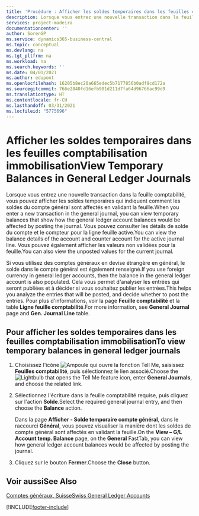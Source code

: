 ```yaml
---
title: 'Procédure : Afficher les soldes temporaires dans les feuilles comptabilisation immobilisation'
description: Lorsque vous entrez une nouvelle transaction dans la feuille comptabilité, vous pouvez afficher les soldes temporaires qui indiquent comment les soldes du compte général sont affectés en validant la feuille. Vous pouvez consulter les détails de solde du compte et le compteur pour la ligne feuille active. Vous pouvez également afficher les valeurs non validées pour la feuille.
services: project-madeira
documentationcenter: ''
author: SorenGP
ms.service: dynamics365-business-central
ms.topic: conceptual
ms.devlang: na
ms.tgt_pltfrm: na
ms.workload: na
ms.search.keywords: ''
ms.date: 04/01/2021
ms.author: edupont
ms.openlocfilehash: 16205b8ec20a665edec5b7177856b0adf9cd172a
ms.sourcegitcommit: 766e2840fd16efb901d211d7fa64d96766ac99d9
ms.translationtype: HT
ms.contentlocale: fr-CH
ms.lasthandoff: 03/31/2021
ms.locfileid: "5775696"
---
```

# <a name="view-temporary-balances-in-general-ledger-journals"></a><span data-ttu-id="c2da0-105">Afficher les soldes temporaires dans les feuilles comptabilisation immobilisation</span><span class="sxs-lookup"><span data-stu-id="c2da0-105">View Temporary Balances in General Ledger Journals</span></span>
<span data-ttu-id="c2da0-106">Lorsque vous entrez une nouvelle transaction dans la feuille comptabilité, vous pouvez afficher les soldes temporaires qui indiquent comment les soldes du compte général sont affectés en validant la feuille.</span><span class="sxs-lookup"><span data-stu-id="c2da0-106">When you enter a new transaction in the general journal, you can view temporary balances that show how the general ledger account balances would be affected by posting the journal.</span></span> <span data-ttu-id="c2da0-107">Vous pouvez consulter les détails de solde du compte et le compteur pour la ligne feuille active.</span><span class="sxs-lookup"><span data-stu-id="c2da0-107">You can view the balance details of the account and counter account for the active journal line.</span></span> <span data-ttu-id="c2da0-108">Vous pouvez également afficher les valeurs non validées pour la feuille.</span><span class="sxs-lookup"><span data-stu-id="c2da0-108">You can also view the unposted values for the current journal.</span></span>  

<span data-ttu-id="c2da0-109">Si vous utilisez des comptes généraux en devise étrangère en général, le solde dans le compte général est également renseigné.</span><span class="sxs-lookup"><span data-stu-id="c2da0-109">If you use foreign currency in general ledger accounts, then the balance in the general ledger account is also populated.</span></span> <span data-ttu-id="c2da0-110">Cela vous permet d'analyser les entrées qui seront publiées et à décider si vous souhaitez publier les entrées.</span><span class="sxs-lookup"><span data-stu-id="c2da0-110">This helps you analyze the entries that will be posted, and decide whether to post the entries.</span></span> <span data-ttu-id="c2da0-111">Pour plus d'informations, voir la page **Feuille comptabilité** et la table **Ligne feuille comptabilité**.</span><span class="sxs-lookup"><span data-stu-id="c2da0-111">For more information, see **General Journal** page and **Gen. Journal Line** table.</span></span>  

## <a name="to-view-temporary-balances-in-general-ledger-journals"></a><span data-ttu-id="c2da0-112">Pour afficher les soldes temporaires dans les feuilles comptabilisation immobilisation</span><span class="sxs-lookup"><span data-stu-id="c2da0-112">To view temporary balances in general ledger journals</span></span>  

1.  <span data-ttu-id="c2da0-113">Choisissez l'icône ![Ampoule qui ouvre la fonction Tell Me](../../media/ui-search/search_small.png "Dites-moi ce que vous voulez faire"), saisissez **Feuilles comptabilité**, puis sélectionnez le lien associé.</span><span class="sxs-lookup"><span data-stu-id="c2da0-113">Choose the ![Lightbulb that opens the Tell Me feature](../../media/ui-search/search_small.png "Tell me what you want to do") icon, enter **General Journals**, and choose the related link.</span></span>  
2.  <span data-ttu-id="c2da0-114">Sélectionnez l'écriture dans la feuille comptabilité requise, puis cliquez sur l'action **Solde**.</span><span class="sxs-lookup"><span data-stu-id="c2da0-114">Select the required general journal entry, and then choose the **Balance** action.</span></span>  

    <span data-ttu-id="c2da0-115">Dans la page **Afficher - Solde temporaire compte général**, dans le raccourci **Général**, vous pouvez visualiser la manière dont les soldes de compte général sont affectés en validant la feuille.</span><span class="sxs-lookup"><span data-stu-id="c2da0-115">On the **View – G/L Account temp. Balance** page, on the **General** FastTab, you can view how general ledger account balances would be affected by posting the journal.</span></span>  

3.  <span data-ttu-id="c2da0-116">Cliquez sur le bouton **Fermer**.</span><span class="sxs-lookup"><span data-stu-id="c2da0-116">Choose the **Close** button.</span></span>  

## <a name="see-also"></a><span data-ttu-id="c2da0-117">Voir aussi</span><span class="sxs-lookup"><span data-stu-id="c2da0-117">See Also</span></span>  
 [<span data-ttu-id="c2da0-118">Comptes généraux, Suisse</span><span class="sxs-lookup"><span data-stu-id="c2da0-118">Swiss General Ledger Accounts</span></span>](swiss-general-ledger-accounts.md)


[!INCLUDE[footer-include](../../includes/footer-banner.md)]